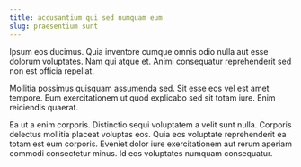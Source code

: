 ```yaml
---
title: accusantium qui sed numquam eum
slug: praesentium sunt
---
```


Ipsum eos ducimus. Quia inventore cumque omnis odio nulla aut esse dolorum voluptates. Nam qui atque et. Animi consequatur reprehenderit sed non est officia repellat.

Mollitia possimus quisquam assumenda sed. Sit esse eos vel est amet tempore. Eum exercitationem ut quod explicabo sed sit totam iure. Enim reiciendis quaerat.

Ea ut a enim corporis. Distinctio sequi voluptatem a velit sunt nulla. Corporis delectus mollitia placeat voluptas eos. Quia eos voluptate reprehenderit ea totam est eum corporis. Eveniet dolor iure exercitationem aut rerum aperiam commodi consectetur minus. Id eos voluptates numquam consequatur.
